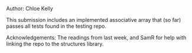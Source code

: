 Author: Chloe Kelly

This submission includes an implemented associative array that (so far) passes all tests found in the testing repo.

Acknowledgements: The readings from last week, and SamR for help with linking the repo to the structures library.
